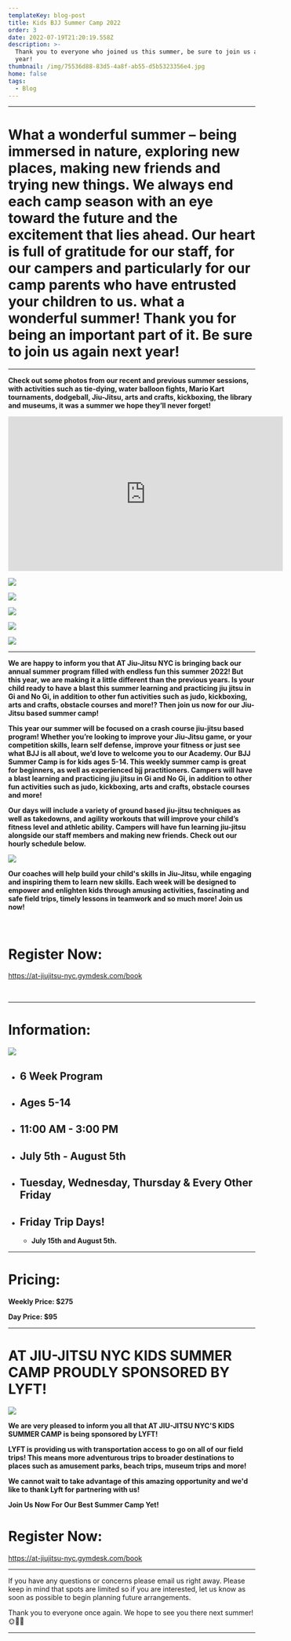 ```yaml
---
templateKey: blog-post
title: Kids BJJ Summer Camp 2022
order: 3
date: 2022-07-19T21:20:19.558Z
description: >-
  Thank you to everyone who joined us this summer, be sure to join us again next
  year!
thumbnail: /img/75536d88-83d5-4a8f-ab55-d5b5323356e4.jpg
home: false
tags:
  - Blog
---
```

- - - 

# What a wonderful summer – being immersed in nature, exploring new places, making new friends and trying new things. We always end each camp season with an eye toward the future and the excitement that lies ahead. Our heart is full of gratitude for our staff, for our campers and particularly for our camp parents who have entrusted your children to us. what a wonderful summer! Thank you for being an important part of it. Be sure to join us again next year!

- - -

**Check out some photos from our recent and previous summer sessions, with activities such as tie-dying, water balloon fights, Mario Kart tournaments, dodgeball, Jiu-Jitsu, arts and crafts, kickboxing, the library and museums, it was a summer we hope they’ll never forget!**

<iframe width="560" height="315" src="https://www.youtube.com/embed/Z1BX3ig6iQw" title="YouTube video player" frameborder="0" allow="accelerometer; autoplay; clipboard-write; encrypted-media; gyroscope; picture-in-picture" allowfullscreen></iframe>

![](/img/dsc07941.jpg)

![](/img/dsc07784.jpg)

![](/img/dsc07969.jpg)

![](/img/dsc07899.jpg)

![](/img/dsc07997.jpg)

- - -

**We are happy to inform you that AT Jiu-Jitsu NYC is bringing back our annual summer program filled with endless fun this summer 2022! But this year, we are making it a little different than the previous years. Is your child ready to have a blast this summer learning and practicing jiu jitsu in Gi and No Gi, in addition to other fun activities such as judo, kickboxing, arts and crafts, obstacle courses and more!? Then join us now for our Jiu-Jitsu based summer camp!** 

**This year our summer will be focused on a crash course jiu-jitsu based program! Whether you’re looking to improve your Jiu-Jitsu game, or your competition skills, learn self defense, improve your fitness or just see what BJJ is all about, we’d love to welcome you to our Academy. Our BJJ Summer Camp is for kids ages 5-14. This weekly summer camp is great for beginners, as well as experienced bjj practitioners. Campers will have a blast learning and practicing jiu jitsu in Gi and No Gi, in addition to other fun activities such as judo, kickboxing, arts and crafts, obstacle courses and more!**

**Our days will include a variety of ground based jiu-jitsu techniques as well as takedowns, and agility workouts that will improve your child’s fitness level and athletic ability. Campers will have fun learning jiu-jitsu alongside our staff members and making new friends. Check out our hourly schedule below.**

![](/img/summer-camp-schedule-.jpg)

**Our coaches will help build your child's skills in Jiu-Jitsu, while engaging and inspiring them to learn new skills. Each week will be designed to empower and enlighten kids through amusing activities, fascinating and safe field trips, timely lessons in teamwork and so much more! Join us now!**

<br>

# **Register Now:**

<https://at-jiujitsu-nyc.gymdesk.com/book>

<br>

- - -

# Information:

![](/img/s.cflyer.jpg)

* ## **6 Week Program**
* ## **Ages 5-14**
* ## **11:00 AM - 3:00 PM**
* ## **July 5th - August 5th**
* ## **Tuesday, Wednesday, Thursday & Every Other Friday**
* ## Friday Trip Days!
  * **July 15th and August 5th.**

- - -

# Pricing:

**Weekly Price: $275**

**Day Price: $95**

- - -

# AT JIU-JITSU NYC KIDS SUMMER CAMP PROUDLY SPONSORED BY LYFT!

![](/img/lyft-logo-collab.jpg)

**We are very pleased to inform you all that AT JIU-JITSU NYC'S KIDS SUMMER CAMP is being sponsored by LYFT!**

**LYFT is providing us with transportation access to go on all of our field trips! This means more adventurous trips to broader destinations to places such as amusement parks, beach trips, museum trips and more!**

**We cannot wait to take advantage of this amazing opportunity and we'd like to thank Lyft for partnering with us!**

**Join Us Now For Our Best Summer Camp Yet!**

# Register Now:

<https://at-jiujitsu-nyc.gymdesk.com/book>

- - -

If you have any questions or concerns please email us right away. Please keep in mind that spots are limited so if you are interested, let us know as soon as possible to begin planning future arrangements.

Thank you to everyone once again. We hope to see you there next summer!🌞🌈🌺

- - -
